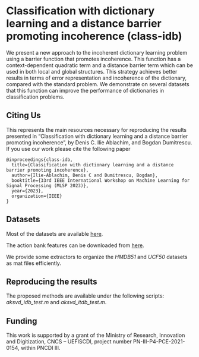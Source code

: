 # Classification with dictionary learning and a distance barrier promoting incoherence (class-idb)

We present a new approach to the incoherent dictionary learning problem using a barrier function that promotes incoherence.
This function has a context-dependent quadratic term and a distance barrier term which can be used in both local and global structures.
This strategy achieves better results in terms of error representation and incoherence of the dictionary, compared with the standard problem.
We demonstrate on several datasets that this function can improve the performance of dictionaries in classification problems.

## Citing Us

This represents the main resources necessary for reproducing the results presented in “Classification with dictionary learning and a distance barrier promoting incoherence”, by Denis C. Ilie Ablachim, and Bogdan Dumitrescu. If you use our work please cite the following paper

```
@inproceedings{class-idb,
  title={Classification with dictionary learning and a distance barrier promoting incoherence},
  author={Ilie-Ablachim, Denis C and Dumitrescu, Bogdan},
  booktitle={33rd IEEE International Workshop on Machine Learning for Signal Processing (MLSP 2023)},
  year={2023},
  organization={IEEE}
}
```

## Datasets

Most of the datasets are available [here](http://www.zhuolin.umiacs.io/projectlcksvd.html).

The action bank features can be downloaded from [here](https://cse.buffalo.edu/~jcorso/r/actionbank/).

We provide some extractors to organize the *HMDB51* and *UCF50* datasets as mat files efficiently.

## Reproducing the results

The proposed methods are available under the following scripts: *aksvd_idb_test.m* and *aksvd_itdb_test.m*.

## Funding

This work is supported by a grant of the Ministry of Research, Innovation and Digitization, CNCS – UEFISCDI, project number PN-III-P4-PCE-2021-0154, within PNCDI III.
